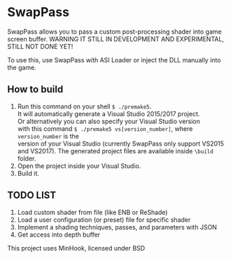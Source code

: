 # SwapPass

SwapPass allows you to pass a custom post-processing shader into game screen buffer.
WARNING IT STILL IN DEVELOPMENT AND EXPERIMENTAL, STILL NOT DONE YET!


To use this, use SwapPass with ASI Loader or inject the DLL manually into the game.

## How to build

1. Run this command on your shell ```$ ./premake5```.  
   It will automatically generate a Visual Studio 2015/2017 project.  
   Or alternatively you can also specify your Visual Studio version  
   with this command ```$ ./premake5 vs[version_number]```, where ```version_number``` is the  
   version of your Visual Studio (currently SwapPass only support VS2015 and VS2017).
   The generated project files are available inside ```\build``` folder.
2. Open the project inside your Visual Studio.
3. Build it.

## TODO LIST

1. Load custom shader from file (like ENB or ReShade)
2. Load a user configuration (or preset) file for specific shader
3. Implement a shading techniques, passes, and parameters with JSON
4. Get access into depth buffer

This project uses MinHook, licensed under BSD